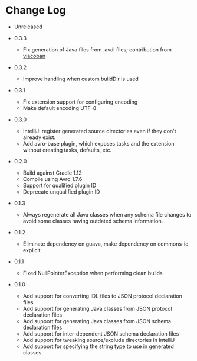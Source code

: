 # Change Log

* Unreleased

* 0.3.3
    * Fix generation of Java files from .avdl files; contribution from [viacoban](https://github.com/viacoban)

* 0.3.2
    * Improve handling when custom buildDir is used

* 0.3.1
    * Fix extension support for configuring encoding
    * Make default encoding UTF-8

* 0.3.0
    * IntelliJ: register generated source directories even if they don't already exist.
    * Add avro-base plugin, which exposes tasks and the extension without creating tasks, defaults, etc.

* 0.2.0
    * Build against Gradle 1.12
    * Compile using Avro 1.7.6
    * Support for qualified plugin ID
    * Deprecate unqualified plugin ID

* 0.1.3
    * Always regenerate all Java classes when any schema file changes to avoid some classes having outdated schema information.

* 0.1.2
    * Eliminate dependency on guava, make dependency on commons-io explicit

* 0.1.1
    * Fixed NullPointerException when performing clean builds

* 0.1.0
    * Add support for converting IDL files to JSON protocol declaration files
    * Add support for generating Java classes from JSON protocol declaration files
    * Add support for generating Java classes from JSON schema declaration files
    * Add support for inter-dependent JSON schema declaration files
    * Add support for tweaking source/exclude directories in IntelliJ
    * Add support for specifying the string type to use in generated classes

